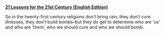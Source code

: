 [**21 Lessons for the 21st Century (English Edition)**](http://amzn.eu/eCxB8ED)

So in the twenty-first century religions don’t bring rain, they don’t cure illnesses, they don’t build bombs–but they do get to determine who are ‘us’ and who are ‘them’, who we should cure and who we should bomb.